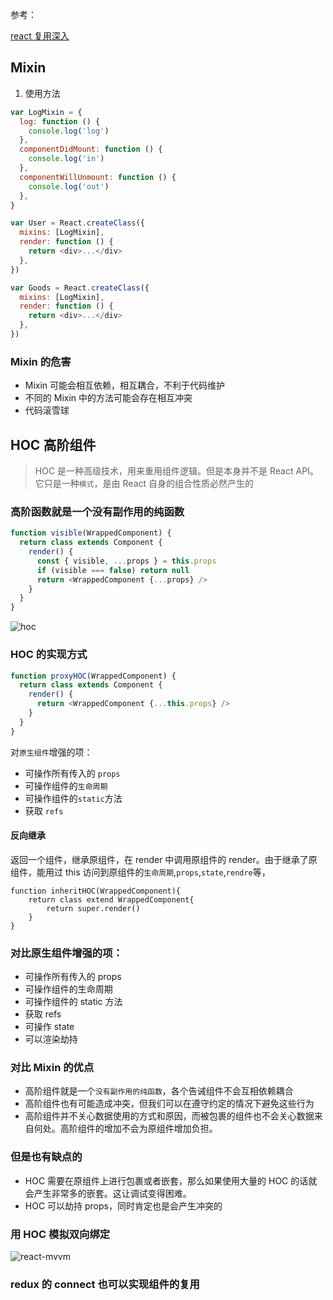 参考：

[react 复用深入](https://juejin.cn/post/6844903815762673671)

## Mixin

1. 使用方法

```javascript
var LogMixin = {
  log: function () {
    console.log('log')
  },
  componentDidMount: function () {
    console.log('in')
  },
  componentWillUnmount: function () {
    console.log('out')
  },
}

var User = React.createClass({
  mixins: [LogMixin],
  render: function () {
    return <div>...</div>
  },
})

var Goods = React.createClass({
  mixins: [LogMixin],
  render: function () {
    return <div>...</div>
  },
})
```

### Mixin 的危害

- Mixin 可能会相互依赖，相互耦合，不利于代码维护
- 不同的 Mixin 中的方法可能会存在相互冲突
- 代码滚雪球

## HOC 高阶组件

> HOC 是一种高级技术，用来重用组件逻辑。但是本身并不是 React API。它只是一种`模式`，是由 React 自身的组合性质必然产生的

### 高阶函数就是一个没有副作用的纯函数

```javascript
function visible(WrappedComponent) {
  return class extends Component {
    render() {
      const { visible, ...props } = this.props
      if (visible === false) return null
      return <WrappedComponent {...props} />
    }
  }
}
```

![hoc](./hoc.png)

### HOC 的实现方式

```javascript
function proxyHOC(WrappedComponent) {
  return class extends Component {
    render() {
      return <WrappedComponent {...this.props} />
    }
  }
}
```

对`原生组件`增强的项：

- 可操作所有传入的 `props`
- 可操作组件的`生命周期`
- 可操作组件的`static`方法
- 获取 `refs`

#### 反向继承

返回一个组件，继承原组件，在 render 中调用原组件的 render。由于继承了原组件，能用过 this 访问到原组件的`生命周期`,`props`,`state`,`rendre`等，

```javscript
function inheritHOC(WrappedComponent){
    return class extend WrappedComponent{
        return super.render()
    }
}
```

### 对比原生组件增强的项：

- 可操作所有传入的 props
- 可操作组件的生命周期
- 可操作组件的 static 方法
- 获取 refs
- 可操作 state
- 可以渲染劫持

### 对比 Mixin 的优点

- 高阶组件就是一个`没有副作用的纯函数`，各个告诫组件不会互相依赖耦合
- 高阶组件也有可能造成冲突，但我们可以在遵守约定的情况下避免这些行为
- 高阶组件并不关心数据使用的方式和原因，而被包裹的组件也不会关心数据来自何处。高阶组件的增加不会为原组件增加负担。

### 但是也有缺点的

- HOC 需要在原组件上进行包裹或者嵌套，那么如果使用大量的 HOC 的话就会产生非常多的嵌套。这让调试变得困难。
- HOC 可以劫持 props，同时肯定也是会产生冲突的

### 用 HOC 模拟双向绑定

![react-mvvm](./react-mvvm.png)

### redux 的 connect 也可以实现组件的复用
